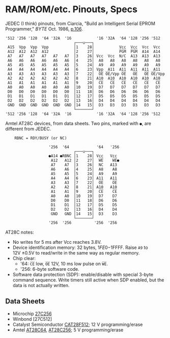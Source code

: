 RAM/ROM/etc. Pinouts, Specs
===========================

JEDEC (I think) pinouts, from Ciarcia, "Build an Intelligent Serial
EPROM Programmer," _BYTE_ Oct. 1986, [p.106][byte-8610-106].

    '512 '256 '128  '64 '32A  '16           '16 '32A  '64 '128 '256 '512
                                  ┌───∪───┐
     A15  Vpp  Vpp  Vpp           │1    28│           Vcc  Vcc  Vcc  Vcc
     A12  A12  A12  A12           │2    27│           P̅G̅M̅  P̅G̅M̅  A14  A14
     A7   A7   A7   A7   A7   A7  │3    26│ Vcc  Vcc  N/C  A13  A13  A13
     A6   A6   A6   A6   A6   A6  │4    25│  A8   A8   A8   A8   A8   A8
     A5   A5   A5   A5   A5   A5  │5    24│  A9   A9   A9   A9   A9   A9
     A4   A4   A4   A4   A4   A4  │6    23│ Vpp  A11  A11  A11  A11  A11
     A3   A3   A3   A3   A3   A3  │7    22│  O̅E̅ O̅E̅/Vpp O̅E̅   O̅E̅   O̅E̅ O̅E̅/Vpp
     A2   A2   A2   A2   A2   A2  │8    21│ A10  A10  A10  A10  A10  A10
     A1   A1   A1   A1   A1   A1  │9    20│  C̅E̅   C̅E̅   C̅E̅   C̅E̅   C̅E̅   C̅E̅
     A0   A0   A0   A0   A0   A0  │10   19│  D7   D7   D7   D7   D7   D7
     D0   D0   D0   D0   D0   D0  │11   18│  D6   D6   D6   D6   D6   D6
     D1   D1   D1   D1   D1   D1  │12   17│  D5   D5   D5   D5   D5   D5
     D2   D2   D2   D2   D2   D2  │13   16│  D4   D4   D4   D4   D4   D4
     GND  GND  GND  GND  GND  GND │14   15│  D3   D3   D3   D3   D3   D3
                                  └───────┘
    '512 '256 '128  '64 '32A  '16           '16 '32A  '64 '128 '256 '512

Amtel AT28C devices, from data sheets.
Two pins, marked with `●`, are different from JEDEC.

        RBNC = RDY/B̅U̅S̅Y̅ (or NC)

                       '256  '64            '64   '256
                                  ┌───∪───┐
                       ●A14 ●RBNC │1    28│ Vcc   Vcc
                        A12   A12 │2    27│  W̅E̅    W̅E̅●
                        A7    A7  │3    26│  NC   A13
                        A6    A6  │4    25│  A8    A8
                        A5    A5  │5    24│  A9    A9
                        A4    A4  │6    23│ A11   A11
                        A3    A3  │7    22│  O̅E̅    O̅E̅
                        A2    A2  │8    21│ A10   A10
                        A1    A1  │9    20│  C̅E̅    C̅E̅
                        A0    A0  │10   19│  D7    D7
                        D0    D0  │11   18│  D6    D6
                        D1    D1  │12   17│  D5    D5
                        D2    D2  │13   16│  D4    D4
                        GND   GND │14   15│  D3    D3
                                  └───────┘
                       '256  '256          '256  '256

AT28C notes:
- No writes for 5 ms after Vcc reaches 3.8V.
- Device identification memory: 32 bytes, $1FE0-$1FFFF. Raise `A9` to
  12V ±0.5V to read/write in the same way as regular memory.
- Chip clear:
  - '64: `C̅E̅` low, `O̅E̅` 12V, 10 ms low pulse on `W̅E̅`.
  - '256: 6-byte software code.
- Software data protection (SDP): enable/disable with special 3-byte
  command sequence. Write timers still active when SDP enabled, but the
  data is not actually written.


Data Sheets
-----------

- Microchip [27C256]
- Winbond [27C512]
- Catalyst Semiconductor [CAT28F512]; 12 V programming/erase
- Amtel [AT28C64], [AT28C256]; 5 V programming/erase


<!-------------------------------------------------------------------->
[byte-8610-106]: https://archive.org/details/byte-magazine-1986-10/page/n117/mode/1up

[27C256]: http://esd.cs.ucr.edu/webres/27c256.pdf
[AT28C256]: http://ww1.microchip.com/downloads/en/DeviceDoc/doc0006.pdf
[AT28C64]: http://ww1.microchip.com/downloads/en/DeviceDoc/doc0001h.pdf
[CAT28F512]: https://datasheet.octopart.com/CAT28F512PI-90-Catalyst-Semiconductor-datasheet-1983.pdf
[W27C512]: https://datasheet.octopart.com/W27C512-45Z-Winbond-datasheet-13695031.pdf
